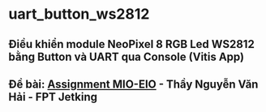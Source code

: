 # uart_button_ws2812
Điều khiển module NeoPixel 8 RGB Led WS2812 bằng Button và UART qua Console (Vitis App)
---
Đề bài: [Assignment MIO-EIO](Assigment_MIO-EIO.pdf) - Thầy Nguyễn Văn Hải - FPT Jetking
---
